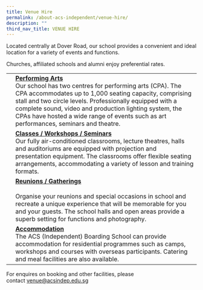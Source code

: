 ```yaml
---
title: Venue Hire
permalink: /about-acs-independent/venue-hire/
description: ""
third_nav_title: VENUE HIRE
---
```

Located centrally at Dover Road, our school provides a convenient and ideal location for a variety of events and functions.

Churches, affiliated schools and alumni enjoy preferential rates.

|   |   |
|:---:|---|
|   | <u><b>Performing Arts</b></u><br>Our school has two centres for performing arts (CPA). The CPA accommodates up to 1,000 seating capacity, comprising stall and two circle levels. Professionally equipped with a complete sound, video and production lighting system, the CPAs have hosted a wide range of events such as art performances, seminars and theatre.  |
|   |  <u><b>Classes / Workshops / Seminars</b></u><br>Our fully air-conditioned classrooms, lecture theatres, halls and auditoriums are equipped with projection and presentation equipment. The classrooms offer flexible seating arrangements, accommodating a variety of lesson and training formats. |
|   | 	<u><b>Reunions / Gatherings</b></u><br><br>Organise your reunions and special occasions in school and recreate a unique experience that will be memorable for you and your guests. The school halls and open areas provide a superb setting for functions and photography.  |
|   | <u><b>Accommodation</b></u><br>The ACS (Independent) Boarding School can provide accommodation for residential programmes such as camps, workshops and courses with overseas participants. Catering and meal facilities are also available.  |


For enquires on booking and other facilities, please contact [venue@acsindep.edu.sg](mailto:venue@acsindep.edu.sg)